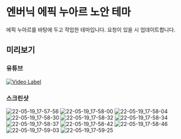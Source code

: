 # 엔버닉 에픽 누아르 노안 테마
에픽 누아르를 바탕에 두고 작업한 테마입니다.
요청이 있을 시 업데이트합니다.

## 미리보기

### 유튜브
[![Video Label](http://img.youtube.com/vi/EiF515xftck/0.jpg)](https://youtu.be/EiF515xftck)

### 스크린샷
![22-05-19_17-57-56](https://user-images.githubusercontent.com/5210242/169256559-859322ae-e9de-4e56-abac-49f8e4447f59.png)
![22-05-19_17-58-00](https://user-images.githubusercontent.com/5210242/169256566-c3f659cc-cd69-46d7-8c8b-1185b3ba5d66.png)
![22-05-19_17-58-04](https://user-images.githubusercontent.com/5210242/169256570-77e819cd-f449-426e-9dd8-c8a18b5fd1ef.png)
![22-05-19_17-58-30](https://user-images.githubusercontent.com/5210242/169256573-df561a4f-689f-4f98-95d0-396a4361cf5d.png)
![22-05-19_17-58-32](https://user-images.githubusercontent.com/5210242/169256574-3927d55f-64aa-492c-8350-e80543679493.png)
![22-05-19_17-58-34](https://user-images.githubusercontent.com/5210242/169256576-174f4859-2c87-45c2-aaf1-35b2a6572e8a.png)
![22-05-19_17-58-37](https://user-images.githubusercontent.com/5210242/169256579-f0bcedee-713c-479a-af0c-71f9f7f59620.png)
![22-05-19_17-58-42](https://user-images.githubusercontent.com/5210242/169256582-10bebf67-f5be-4deb-8628-def19c2bfa25.png)
![22-05-19_17-58-46](https://user-images.githubusercontent.com/5210242/169256583-d38c6dc4-8519-4e17-bae0-c47a1ec0bbe8.png)
![22-05-19_17-59-03](https://user-images.githubusercontent.com/5210242/169256586-185d28ce-e0f7-4928-b07a-c3999ab7cef0.png)
![22-05-19_17-59-25](https://user-images.githubusercontent.com/5210242/169256589-5538d6e1-5c11-4c7f-a6dd-903fd31508ee.png)
